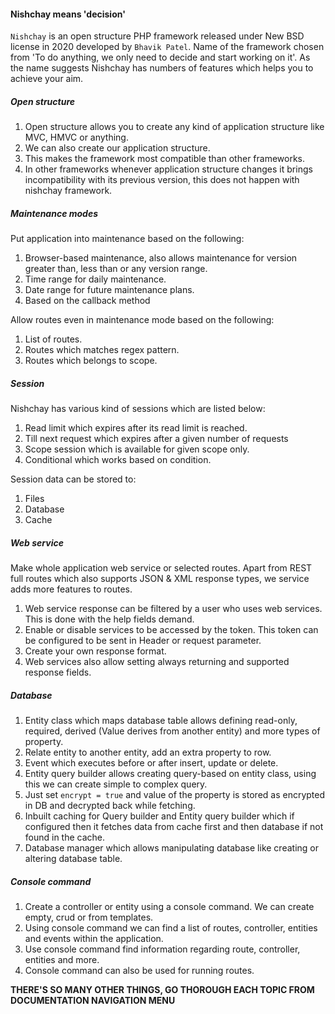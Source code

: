 #### Nishchay means 'decision'

`Nishchay` is an open structure PHP framework released under New BSD license in 2020 developed by `Bhavik Patel`.
Name of the framework chosen from 'To do anything, we only need to decide and start working on it'.
As the name suggests Nishchay has numbers of features which helps you to achieve your aim.

##### Open structure
1. Open structure allows you to create any kind of application structure like MVC, HMVC or anything.
2. We can also create our application structure.
3. This makes the framework most compatible than other frameworks.
4. In other frameworks whenever application structure changes it brings incompatibility with its previous version, this does not happen with nishchay framework.


##### Maintenance modes

Put application into maintenance based on the following:

1. Browser-based maintenance, also allows maintenance for version greater than, less than or any version range.
2. Time range for daily maintenance.
3. Date range for future maintenance plans.
4. Based on the callback method

Allow routes even in maintenance mode based on the following:

1. List of routes.
2. Routes which matches regex pattern.
2. Routes which belongs to scope.


##### Session

Nishchay has various kind of sessions which are listed below:

1. Read limit which expires after its read limit is reached.
2. Till next request which expires after a given number of requests
3. Scope session which is available for given scope only.
4. Conditional which works based on condition.

Session data can be stored to:

1. Files
2. Database
3. Cache

##### Web service

Make whole application web service or selected routes. Apart from REST full routes which also supports JSON & XML response types, we service adds more features to routes.

1. Web service response can be filtered by a user who uses web services. This is done with the help fields demand.
2. Enable or disable services to be accessed by the token. This token can be configured to be sent in Header or request parameter.
3. Create your own response format.
4. Web services also allow setting always returning and supported response fields.

##### Database

1. Entity class which maps database table allows defining read-only, required, derived (Value derives from another entity) and more types of property.
2. Relate entity to another entity, add an extra property to row.
3. Event which executes before or after insert, update or delete.
3. Entity query builder allows creating query-based on entity class, using this we can create simple to complex query.
4. Just set `encrypt = true` and value of the property is stored as encrypted in DB and decrypted back while fetching.
5. Inbuilt caching for Query builder and Entity query builder which if configured then it fetches data from cache first and then database if not found in the cache.
6. Database manager which allows manipulating database like creating or altering database table.

##### Console command

1. Create a controller or entity using a console command. We can create empty, crud or from templates.
2. Using console command we can find a list of routes, controller, entities and events within the application. 
3. Use console command find information regarding route, controller, entities and more.
3. Console command can also be used for running routes.

**THERE'S SO MANY OTHER THINGS, GO THOROUGH EACH TOPIC FROM DOCUMENTATION NAVIGATION MENU**

